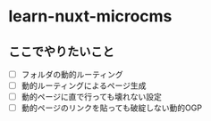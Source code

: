 # learn-nuxt-microcms
## ここでやりたいこと
- [ ] フォルダの動的ルーティング
- [ ] 動的ルーティングによるページ生成
- [ ] 動的ページに直で行っても壊れない設定
- [ ] 動的ページのリンクを貼っても破綻しない動的OGP